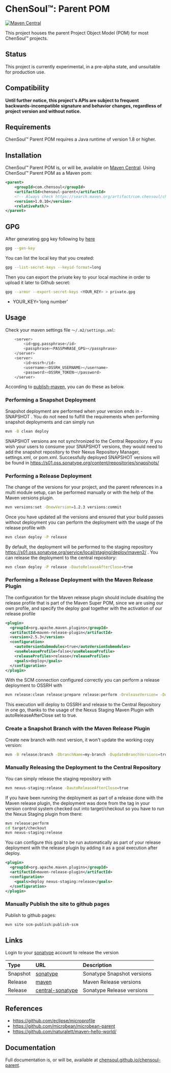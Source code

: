 # ChenSoul™: Parent POM

[![Maven Central](https://maven-badges.herokuapp.com/maven-central/com.chensoul/chensoul-parent/badge.svg)](https://maven-badges.herokuapp.com/maven-central/com.chensoul/chensoul-parent)

This project houses the parent Project Object Model (POM) for most ChenSoul™ projects.

## Status

This project is currently experimental, in a pre-alpha state, and unsuitable for production use.

## Compatibility

**Until further notice, this project's APIs are subject to frequent backwards-incompatible signature and behavior changes, regardless of project version and without notice.**

## Requirements

ChenSoul™ Parent POM requires a Java runtime of version 1.8 or higher.

## Installation

ChenSoul™ Parent POM is, or will be, available on [Maven Central](https://search.maven.org/artifact/com.chensoul/chensoul-parent).  Using ChenSoul™ Parent POM as a Maven pom:

```xml
<parent>
    <groupId>com.chensoul</groupId>
    <artifactId>chensoul-parent</artifactId>
    <!-- Always check https://search.maven.org/artifact/com.chensoul/chensoul-parent for up-to-date available versions. -->
    <version>1.0.10</version>
    <relativePath/>
</parent>
```

## GPG

After generating gpg key following by [here](https://central.sonatype.org/publish/requirements/gpg/#generating-a-key-pair)

```bash
gpg --gen-key
```

You can list the local key that you created:

```bash
gpg --list-secret-keys --keyid-format=long
```

Then you can export the private key to your local machine in order to upload it later to Github secret:

```bash
gpg --armor --export-secret-keys <YOUR_KEY> > private.gpg
```

* YOUR_KEY='long number'

## Usage

Check your maven settings file `～/.m2/settings.xml`:

```bash
    <server>
        <id>gpg.passphrase</id>
        <passphrase><PASSPHRASE_GPG></passphrase>
    </server>
    <server>
        <id>ossrh</id>
        <username><OSSRH_USERNAME></username>
        <password><OSSRH_TOKEN></password>
    </server>
```

According to [publish-maven](https://central.sonatype.org/publish/publish-maven/), you can do these as below.


### Performing a Snapshot Deployment

Snapshot deployment are performed when your version ends in -SNAPSHOT . You do not need to fulfill the requirements when performing snapshot deployments and can simply run

```bash
mvn -B clean deploy
```

SNAPSHOT versions are not synchronized to the Central Repository. If you wish your users to consume your SNAPSHOT versions, they would need to add the snapshot repository to their Nexus Repository Manager, settings.xml, or pom.xml. Successfully deployed SNAPSHOT versions will be found in https://s01.oss.sonatype.org/content/repositories/snapshots/


### Performing a Release Deployment

The change of the versions for your project, and the parent references in a multi module setup, can be performed manually or with the help of the Maven versions plugin.

```bash
mvn versions:set -DnewVersion=1.2.3 versions:commit
```

Once you have updated all the versions and ensured that your build passes without deployment you can perform the deployment with the usage of the release profile with

```bash
mvn clean deploy -P release
```

By default, the deployment will be performed to the staging repository https://s01.oss.sonatype.org/service/local/staging/deploy/maven2/ . You can release the deployment to the central repository:

```bash
mvn clean deploy -P release -DautoReleaseAfterClose=true
```

### Performing a Release Deployment with the Maven Release Plugin

The configuration for the Maven release plugin should include disabling the release profile that is part of the Maven Super POM, since we are using our own profile, and specify the deploy goal together with the activation of our release profile

```xml
<plugin>
  <groupId>org.apache.maven.plugins</groupId>
  <artifactId>maven-release-plugin</artifactId>
  <version>2.5.3</version>
  <configuration>
    <autoVersionSubmodules>true</autoVersionSubmodules>
    <useReleaseProfile>false</useReleaseProfile>
    <releaseProfiles>release</releaseProfiles>
    <goals>deploy</goals>
  </configuration>
</plugin>
```

With the SCM connection configured correctly you can perform a release deployment to OSSRH with

```bash
mvn release:clean release:prepare release:perform -DreleaseVersion= -DdevelopmentVersion= -DautoReleaseAfterClose=true
```

This execution will deploy to OSSRH and release to the Central Repository in one go, thanks to the usage of the Nexus Staging Maven Plugin with autoReleaseAfterClose set to true.

### Create a Snapshot Branch with the Maven Release Plugin

Create new branch with next version, it won't update the working copy version:

```bash
mvn -B release:branch -DbranchName=my-branch -DupdateBranchVersions=true -DupdateWorkingCopyVersions=false 
```

### Manually Releasing the Deployment to the Central Repository

You can simply release the staging repository with

```bash
mvn nexus-staging:release -DautoReleaseAfterClose=true
```

If you have been running the deployment as part of a release done with the Maven release plugin, the deployment was done from the tag in your version control system checked out into target/checkout so you have to run the Nexus Staging plugin from there:

```bash
mvn release:perform
cd target/checkout
mvn nexus-staging:release
```

You can configure this goal to be run automatically as part of your release deployment with the release plugin by adding it as a goal execution after deploy.

```xml
<plugin>
  <groupId>org.apache.maven.plugins</groupId>
  <artifactId>maven-release-plugin</artifactId>
  <configuration>
    <goals>deploy nexus-staging:release</goals>
  </configuration>
</plugin>
```

### Manually Publish the site to github pages

Publish to github pages:

```bash
mvn site scm-publish:publish-scm
```

## Links

Login to your [sonatype](https://s01.oss.sonatype.org/) account to release the version

| Type     | URL                                                                                                   | Description                |
|:---------|:------------------------------------------------------------------------------------------------------|:---------------------------|
| Snapshot | [sonatype](https://s01.oss.sonatype.org/content/repositories/snapshots/com/chensoul/chensoul-parent/) | Sonatype Snapshot versions |
| Release  | [maven](https://repo.maven.apache.org/maven2/com/chensoul/chensoul-parent/)                           | Maven Release versions     |
| Release  | [central-sonatype](https://central.sonatype.com/artifact/com.chensoul/chensoul-parent/)               | Sonatype Release versions  |


## References

- https://github.com/eclipse/microprofile
- https://github.com/microbean/microbean-parent
- https://github.com/naturalett/maven-hello-world/

## Documentation

Full documentation is, or will be, available at [chensoul.github.io/chensoul-parent](https://chensoul.github.io/chensoul-parent/).
